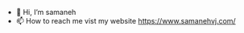 - 👋 Hi, I’m samaneh
- 📫 How to reach me vist my website https://www.samanehvj.com/

<!---
samanehvj/samanehvj is a ✨ special ✨ repository because its `README.md` (this file) appears on your GitHub profile.
You can click the Preview link to take a look at your changes.
--->
